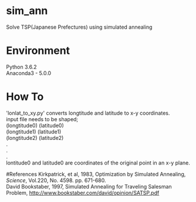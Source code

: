 # sim_ann
Solve TSP(Japanese Prefectures) using simulated annealing  

# Environment
Python 3.6.2  
Anaconda3 - 5.0.0  

# How To
'lonlat_to_xy.py' converts longtitude and latitude to x-y coordinates.  
input file needs to be shaped;  
(longtitude0) (latitude0)  
(longtitude1) (latitude1)  
(longtitude2) (latitude2)  
.  
.  
.  
lontitude0 and latitude0 are coordinates of the original point in an x-y plane.  

#References
Kirkpatrick, et al, 1983, Optimization by Simulated Annealing, *Science*, Vol.220, No. 4598. pp. 671-680.  
David Bookstaber, 1997, Simulated Annealing for Traveling Salesman Problem, http://www.bookstaber.com/david/opinion/SATSP.pdf
